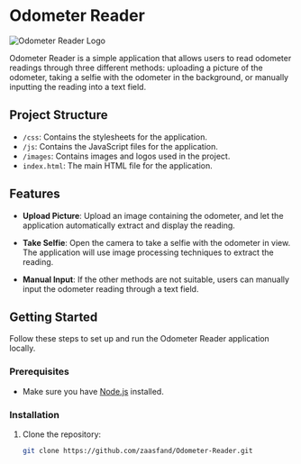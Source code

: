 # Odometer Reader

![Odometer Reader Logo](images/logo.png)

Odometer Reader is a simple application that allows users to read odometer readings through three different methods: uploading a picture of the odometer, taking a selfie with the odometer in the background, or manually inputting the reading into a text field.

## Project Structure

- `/css`: Contains the stylesheets for the application.
- `/js`: Contains the JavaScript files for the application.
- `/images`: Contains images and logos used in the project.
- `index.html`: The main HTML file for the application.

## Features

- **Upload Picture**: Upload an image containing the odometer, and let the application automatically extract and display the reading.

- **Take Selfie**: Open the camera to take a selfie with the odometer in view. The application will use image processing techniques to extract the reading.

- **Manual Input**: If the other methods are not suitable, users can manually input the odometer reading through a text field.

## Getting Started

Follow these steps to set up and run the Odometer Reader application locally.

### Prerequisites

- Make sure you have [Node.js](https://nodejs.org/) installed.

### Installation

1. Clone the repository:

   ```bash
   git clone https://github.com/zaasfand/Odometer-Reader.git
